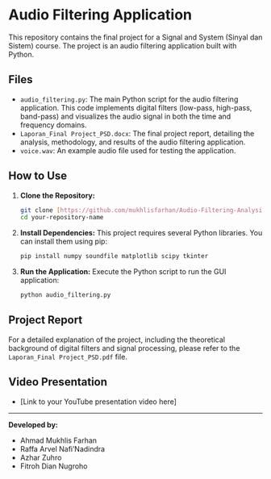 # Audio Filtering Application

This repository contains the final project for a Signal and System (Sinyal dan Sistem) course. The project is an audio filtering application built with Python.

## Files

* `audio_filtering.py`: The main Python script for the audio filtering application. This code implements digital filters (low-pass, high-pass, band-pass) and visualizes the audio signal in both the time and frequency domains.
* `Laporan_Final Project_PSD.docx`: The final project report, detailing the analysis, methodology, and results of the audio filtering application.
* `voice.wav`: An example audio file used for testing the application.

## How to Use

1.  **Clone the Repository:**
    ```bash
    git clone [https://github.com/mukhlisfarhan/Audio-Filtering-Analysis.git](https://github.com/mukhlisfarhan/Audio-Filtering-Analysis.git)
    cd your-repository-name
    ```

2.  **Install Dependencies:**
    This project requires several Python libraries. You can install them using pip:
    ```bash
    pip install numpy soundfile matplotlib scipy tkinter
    ```

3.  **Run the Application:**
    Execute the Python script to run the GUI application:
    ```bash
    python audio_filtering.py
    ```

## Project Report

For a detailed explanation of the project, including the theoretical background of digital filters and signal processing, please refer to the `Laporan_Final Project_PSD.pdf` file.

## Video Presentation

* [Link to your YouTube presentation video here]

---

**Developed by:**

* Ahmad Mukhlis Farhan
* Raffa Arvel Nafi’Nadindra
* Azhar Zuhro
* Fitroh Dian Nugroho
